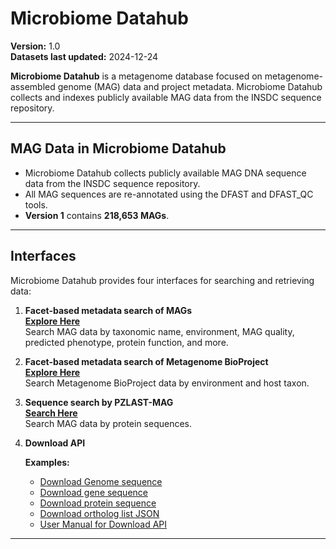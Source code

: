 # Microbiome Datahub

**Version:** 1.0  
**Datasets last updated:** 2024-12-24  

**Microbiome Datahub** is a metagenome database focused on metagenome-assembled genome (MAG) data and project metadata. Microbiome Datahub collects and indexes publicly available MAG data from the INSDC sequence repository.

---

## MAG Data in Microbiome Datahub

- Microbiome Datahub collects publicly available MAG DNA sequence data from the INSDC sequence repository.  
- All MAG sequences are re-annotated using the DFAST and DFAST_QC tools.  
- **Version 1** contains **218,653 MAGs**.

---

## Interfaces

Microbiome Datahub provides four interfaces for searching and retrieving data:


1. **Facet-based metadata search of MAGs**  
   [**Explore Here**](https://mdatahub.org/genomes)  
   Search MAG data by taxonomic name, environment, MAG quality, predicted phenotype, protein function, and more.


2. **Facet-based metadata search of Metagenome BioProject**  
   [**Explore Here**](https://mdatahub.org/projects)  
   Search Metagenome BioProject data by environment and host taxon.


3. **Sequence search by PZLAST-MAG**  
   [**Search Here**](https://pzlast.nig.ac.jp/pzlast/mag)  
   Search MAG data by protein sequences.


4. **Download API**

   **Examples:**  
   - [Download Genome sequence](https://mdatahub.org/api/dl/sequence/genome/GCA_029762495.1)  
   - [Download gene sequence](https://mdatahub.org/api/dl/sequence/cds/GCA_029762495.1)  
   - [Download protein sequence](https://mdatahub.org/api/dl/sequence/protein/GCA_029762495.1)  
   - [Download ortholog list JSON](https://mdatahub.org/api/genome/mbgd/GCA_029762495.1)  
   - [User Manual for Download API](https://mdatahub.org/apimanual)

---
